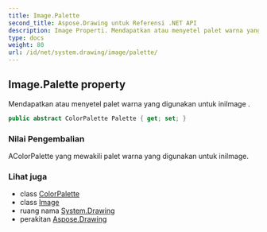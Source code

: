 ```yaml
---
title: Image.Palette
second_title: Aspose.Drawing untuk Referensi .NET API
description: Image Properti. Mendapatkan atau menyetel palet warna yang digunakan untuk iniImage .
type: docs
weight: 80
url: /id/net/system.drawing/image/palette/
---
```

## Image.Palette property

Mendapatkan atau menyetel palet warna yang digunakan untuk iniImage .

```csharp
public abstract ColorPalette Palette { get; set; }
```

### Nilai Pengembalian

AColorPalette yang mewakili palet warna yang digunakan untuk iniImage.

### Lihat juga

* class [ColorPalette](../../../system.drawing.imaging/colorpalette/)
* class [Image](../)
* ruang nama [System.Drawing](../../image/)
* perakitan [Aspose.Drawing](../../../)



